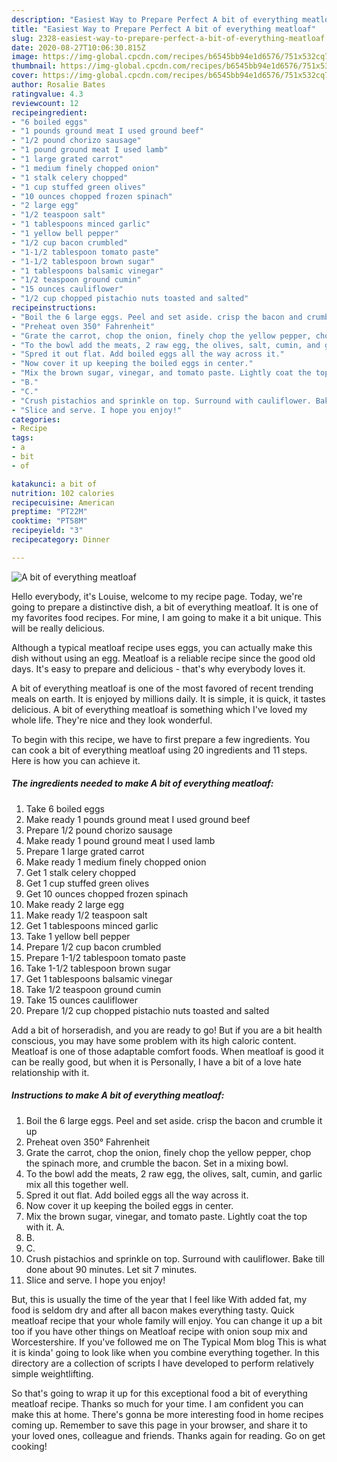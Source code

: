 ```yaml
---
description: "Easiest Way to Prepare Perfect A bit of everything meatloaf"
title: "Easiest Way to Prepare Perfect A bit of everything meatloaf"
slug: 2328-easiest-way-to-prepare-perfect-a-bit-of-everything-meatloaf
date: 2020-08-27T10:06:30.815Z
image: https://img-global.cpcdn.com/recipes/b6545bb94e1d6576/751x532cq70/a-bit-of-everything-meatloaf-recipe-main-photo.jpg
thumbnail: https://img-global.cpcdn.com/recipes/b6545bb94e1d6576/751x532cq70/a-bit-of-everything-meatloaf-recipe-main-photo.jpg
cover: https://img-global.cpcdn.com/recipes/b6545bb94e1d6576/751x532cq70/a-bit-of-everything-meatloaf-recipe-main-photo.jpg
author: Rosalie Bates
ratingvalue: 4.3
reviewcount: 12
recipeingredient:
- "6 boiled eggs"
- "1 pounds ground meat I used ground beef"
- "1/2 pound chorizo sausage"
- "1 pound ground meat I used lamb"
- "1 large grated carrot"
- "1 medium finely chopped onion"
- "1 stalk celery chopped"
- "1 cup stuffed green olives"
- "10 ounces chopped frozen spinach"
- "2 large egg"
- "1/2 teaspoon salt"
- "1 tablespoons minced garlic"
- "1 yellow bell pepper"
- "1/2 cup bacon crumbled"
- "1-1/2 tablespoon tomato paste"
- "1-1/2 tablespoon brown sugar"
- "1 tablespoons balsamic vinegar"
- "1/2 teaspoon ground cumin"
- "15 ounces cauliflower"
- "1/2 cup chopped pistachio nuts toasted and salted"
recipeinstructions:
- "Boil the 6 large eggs. Peel and set aside. crisp the bacon and crumble it up"
- "Preheat oven 350° Fahrenheit"
- "Grate the carrot, chop the onion, finely chop the yellow pepper, chop the spinach more, and crumble the bacon. Set in a mixing bowl."
- "To the bowl add the meats, 2 raw egg, the olives, salt, cumin, and garlic mix all this together well."
- "Spred it out flat. Add boiled eggs all the way across it."
- "Now cover it up keeping the boiled eggs in center."
- "Mix the brown sugar, vinegar, and tomato paste. Lightly coat the top with it. A."
- "B."
- "C."
- "Crush pistachios and sprinkle on top. Surround with cauliflower. Bake till done about 90 minutes. Let sit 7 minutes."
- "Slice and serve. I hope you enjoy!"
categories:
- Recipe
tags:
- a
- bit
- of

katakunci: a bit of 
nutrition: 102 calories
recipecuisine: American
preptime: "PT22M"
cooktime: "PT58M"
recipeyield: "3"
recipecategory: Dinner

---
```



![A bit of everything meatloaf](https://img-global.cpcdn.com/recipes/b6545bb94e1d6576/751x532cq70/a-bit-of-everything-meatloaf-recipe-main-photo.jpg)

Hello everybody, it's Louise, welcome to my recipe page. Today, we're going to prepare a distinctive dish, a bit of everything meatloaf. It is one of my favorites food recipes. For mine, I am going to make it a bit unique. This will be really delicious.

Although a typical meatloaf recipe uses eggs, you can actually make this dish without using an egg. Meatloaf is a reliable recipe since the good old days. It&#39;s easy to prepare and delicious - that&#39;s why everybody loves it.

A bit of everything meatloaf is one of the most favored of recent trending meals on earth. It is enjoyed by millions daily. It is simple, it is quick, it tastes delicious. A bit of everything meatloaf is something which I've loved my whole life. They're nice and they look wonderful.


To begin with this recipe, we have to first prepare a few ingredients. You can cook a bit of everything meatloaf using 20 ingredients and 11 steps. Here is how you can achieve it.

<!--inarticleads1-->

##### The ingredients needed to make A bit of everything meatloaf:

1. Take 6 boiled eggs
1. Make ready 1 pounds ground meat I used ground beef
1. Prepare 1/2 pound chorizo sausage
1. Make ready 1 pound ground meat I used lamb
1. Prepare 1 large grated carrot
1. Make ready 1 medium finely chopped onion
1. Get 1 stalk celery chopped
1. Get 1 cup stuffed green olives
1. Get 10 ounces chopped frozen spinach
1. Make ready 2 large egg
1. Make ready 1/2 teaspoon salt
1. Get 1 tablespoons minced garlic
1. Take 1 yellow bell pepper
1. Prepare 1/2 cup bacon crumbled
1. Prepare 1-1/2 tablespoon tomato paste
1. Take 1-1/2 tablespoon brown sugar
1. Get 1 tablespoons balsamic vinegar
1. Take 1/2 teaspoon ground cumin
1. Take 15 ounces cauliflower
1. Prepare 1/2 cup chopped pistachio nuts toasted and salted


Add a bit of horseradish, and you are ready to go! But if you are a bit health conscious, you may have some problem with its high caloric content. Meatloaf is one of those adaptable comfort foods. When meatloaf is good it can be really good, but when it is Personally, I have a bit of a love hate relationship with it. 

<!--inarticleads2-->

##### Instructions to make A bit of everything meatloaf:

1. Boil the 6 large eggs. Peel and set aside. crisp the bacon and crumble it up
1. Preheat oven 350° Fahrenheit
1. Grate the carrot, chop the onion, finely chop the yellow pepper, chop the spinach more, and crumble the bacon. Set in a mixing bowl.
1. To the bowl add the meats, 2 raw egg, the olives, salt, cumin, and garlic mix all this together well.
1. Spred it out flat. Add boiled eggs all the way across it.
1. Now cover it up keeping the boiled eggs in center.
1. Mix the brown sugar, vinegar, and tomato paste. Lightly coat the top with it. A.
1. B.
1. C.
1. Crush pistachios and sprinkle on top. Surround with cauliflower. Bake till done about 90 minutes. Let sit 7 minutes.
1. Slice and serve. I hope you enjoy!


But, this is usually the time of the year that I feel like With added fat, my food is seldom dry and after all bacon makes everything tasty. Quick meatloaf recipe that your whole family will enjoy. You can change it up a bit too if you have other things on Meatloaf recipe with onion soup mix and Worcestershire. If you&#39;ve followed me on The Typical Mom blog This is what it is kinda&#39; going to look like when you combine everything together. In this directory are a collection of scripts I have developed to perform relatively simple weightlifting. 

So that's going to wrap it up for this exceptional food a bit of everything meatloaf recipe. Thanks so much for your time. I am confident you can make this at home. There's gonna be more interesting food in home recipes coming up. Remember to save this page in your browser, and share it to your loved ones, colleague and friends. Thanks again for reading. Go on get cooking!
